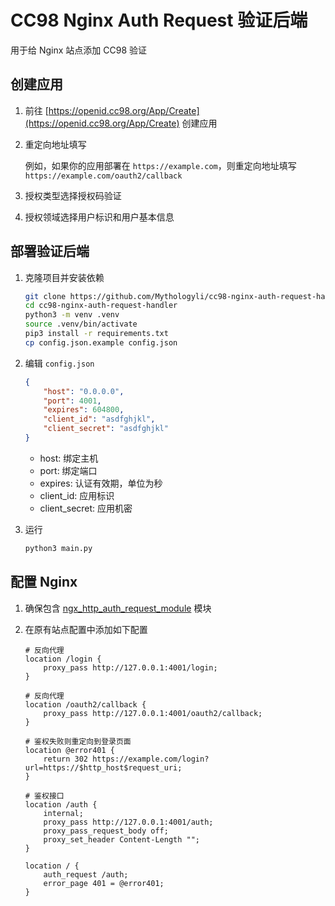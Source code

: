 # CC98 Nginx Auth Request 验证后端

用于给 Nginx 站点添加 CC98 验证

## 创建应用

1. 前往 [https://openid.cc98.org/App/Create](https://openid.cc98.org/App/Create) 创建应用

2. 重定向地址填写

    例如，如果你的应用部署在 `https://example.com`，则重定向地址填写 `https://example.com/oauth2/callback`

3. 授权类型选择授权码验证

4. 授权领域选择用户标识和用户基本信息

## 部署验证后端

1. 克隆项目并安装依赖

    ```bash
    git clone https://github.com/Mythologyli/cc98-nginx-auth-request-handler.git
    cd cc98-nginx-auth-request-handler
    python3 -m venv .venv
    source .venv/bin/activate
    pip3 install -r requirements.txt
    cp config.json.example config.json
    ```

2. 编辑 `config.json`

    ```json
    {
        "host": "0.0.0.0",
        "port": 4001,
        "expires": 604800,
        "client_id": "asdfghjkl",
        "client_secret": "asdfghjkl"
    }
    ```

    + host: 绑定主机
    + port: 绑定端口
    + expires: 认证有效期，单位为秒
    + client_id: 应用标识
    + client_secret: 应用机密

3. 运行

    ```bash
    python3 main.py
    ```

## 配置 Nginx

1. 确保包含 [ngx_http_auth_request_module](http://nginx.org/en/docs/http/ngx_http_auth_request_module.html) 模块

2. 在原有站点配置中添加如下配置

    ```
    # 反向代理
    location /login {
        proxy_pass http://127.0.0.1:4001/login;
    }

    # 反向代理
    location /oauth2/callback {
        proxy_pass http://127.0.0.1:4001/oauth2/callback;
    }

    # 鉴权失败则重定向到登录页面
    location @error401 {
        return 302 https://example.com/login?url=https://$http_host$request_uri;
    }

    # 鉴权接口
    location /auth {
        internal;
        proxy_pass http://127.0.0.1:4001/auth;
        proxy_pass_request_body off;
        proxy_set_header Content-Length "";
    }

    location / {
        auth_request /auth;
        error_page 401 = @error401;
    }
    ```